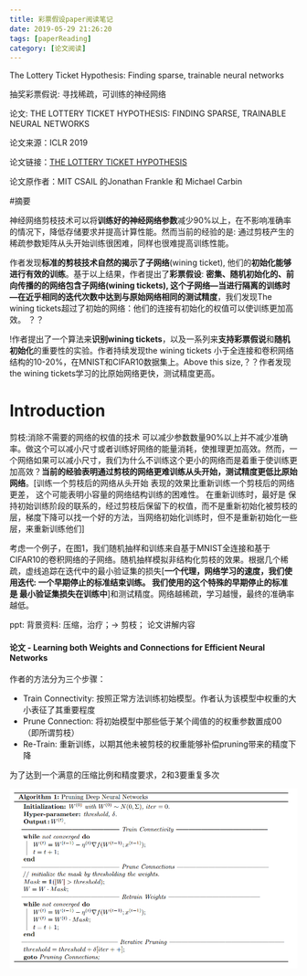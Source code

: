 ```yaml
---
title: 彩票假设paper阅读笔记
date: 2019-05-29 21:26:20
tags: [paperReading]
category: [论文阅读]
---
```


The Lottery Ticket Hypothesis: Finding sparse, trainable neural networks

抽奖彩票假说: 寻找稀疏，可训练的神经网络

<!--more-->

论文: THE LOTTERY TICKET HYPOTHESIS: FINDING SPARSE, TRAINABLE NEURAL NETWORKS

论文来源：ICLR 2019

论文链接：[THE LOTTERY TICKET HYPOTHESIS](https://link.zhihu.com/?target=https%3A//arxiv.org/abs/1803.03635)

论文原作者：MIT CSAIL 的Jonathan Frankle 和 Michael Carbin

#摘要

神经网络剪枝技术可以将**训练好的神经网络参数**减少90%以上，在不影响准确率的情况下，降低存储要求并提高计算性能。然而当前的经验的是: 通过剪枝产生的稀疏参数矩阵从头开始训练很困难，同样也很难提高训练性能。

作者发现**标准的剪枝技术自然的揭示了子网络**(wining ticket), 他们的**初始化能够进行有效的训练**。基于以上结果，作者提出了**彩票假设**: **密集、随机初始化的、前向传播的的网络包含子网络(wining tickets), 这个子网络—当进行隔离的训练时—在近乎相同的迭代次数中达到与原始网络相同的测试精度**，我们发现The wining tickets超过了初始的网络：他们的连接有初始化的权值可以使训练更加高效。 ？？

!作者提出了一个算法来**识别wining tickets**，以及一系列来**支持彩票假说**和**随机初始化**的重要性的实验。作者持续发现the wining tickets 小于全连接和卷积网络结构的10-20%，在MNIST和CIFAR10数据集上。Above this size,？？作者发现the wining tickets学习的比原始网络更快，测试精度更高。

# Introduction

剪枝:消除不需要的网络的权值的技术 可以减少参数数量90%以上并不减少准确率。做这个可以减小尺寸或者训练好网络的能量消耗，使推理更加高效。然而，一个网络如果可以减小尺寸，我们为什么不训练这个更小的网络而是着重于使训练更加高效？**当前的经验表明通过剪枝的网络更难训练从头开始，测试精度更低比原始网络**。[训练一个剪枝后的网络从头开始 表现的效果比重新训练一个剪枝后的网络更差， 这个可能表明小容量的网络结构训练的困难性。 在重新训练时，最好是 保持初始训练阶段的联系的，经过剪枝后保留下的权值，而不是重新初始化被剪枝的层，梯度下降可以找一个好的方法，当网络初始化训练时，但不是重新初始化一些层，来重新训练他们]

考虑一个例子，在图1，我们随机抽样和训练来自基于MNIST全连接和基于CIFAR10的卷积网络的子网络。随机抽样模拟非结构化剪枝的效果。根据几个稀疏，虚线追踪在迭代中的最小验证集的损失[**一个代理，网络学习的速度，我们使用迭代: 一个早期停止的标准结束训练。 我们使用的这个特殊的早期停止的标准 是 最小验证集损失在训练中**]和测试精度。网络越稀疏，学习越慢，最终的准确率越低。

ppt:  背景资料: 压缩，治疗；-> 剪枝； 论文讲解内容



#### 论文 - Learning both Weights and Connections for Efficient Neural Networks

作者的方法分为三个步骤：

- Train Connectivity: 按照正常方法训练初始模型。作者认为该模型中权重的大小表征了其重要程度
- Prune Connection: 将初始模型中那些低于某个阈值的的权重参数置成00（即所谓剪枝）
- Re-Train: 重新训练，以期其他未被剪枝的权重能够补偿pruning带来的精度下降

为了达到一个满意的压缩比例和精度要求，2和3要重复多次

![åªæç®æ³](./彩票假设paper阅读笔记/1.png)